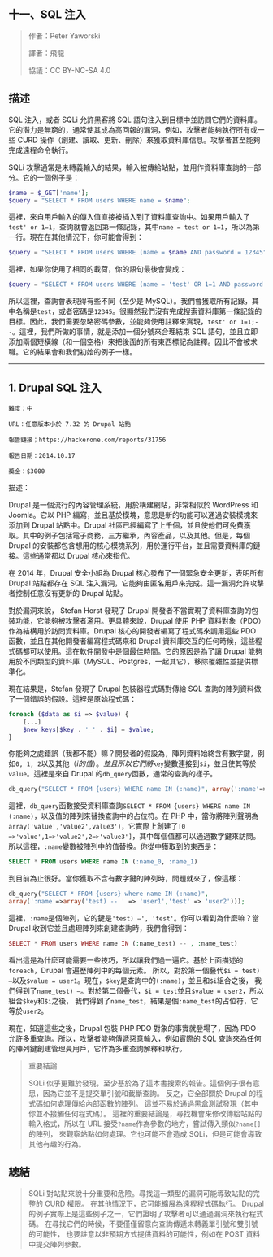 ## **十一、SQL 注入**

>作者：Peter Yaworski
>
>譯者：飛龍
>
>協議：CC BY-NC-SA 4.0

## **描述**
SQL 注入，或者 SQLi 允許黑客將 SQL 語句注入到目標中並訪問它們的資料庫。它的潛力是無窮的，通常使其成為高回報的漏洞，例如，攻擊者能夠執行所有或一些 CURD 操作（創建、讀取、更新、刪除）來獲取資料庫信息。攻擊者甚至能夠完成遠程命令執行。

SQLi 攻擊通常是未轉義輸入的結果，輸入被傳給站點，並用作資料庫查詢的一部分。它的一個例子是：

```PHP
$name = $_GET['name'];
$query = "SELECT * FROM users WHERE name = $name";
```
這裡，來自用戶輸入的傳入值直接被插入到了資料庫查詢中。如果用戶輸入了`test' or 1=1`，查詢就會返回第一條記錄，其中`name = test or 1=1`，所以為第一行。現在在其他情況下，你可能會得到：

```php
$query = "SELECT * FROM users WHERE (name = $name AND password = 12345");
```

這裡，如果你使用了相同的載荷，你的語句最後會變成：
```php
$query = "SELECT * FROM users WHERE (name = 'test' OR 1=1 AND password = 12345");
```
所以這裡，查詢會表現得有些不同（至少是 MySQL）。我們會獲取所有記錄，其中名稱是`test`，或者密碼是`12345`。很顯然我們沒有完成搜索資料庫第一條記錄的目標。因此，我們需要忽略密碼參數，並能夠使用註釋來實現，`test' or 1=1;--`。這裡，我們所做的事情，就是添加一個分號來合理結束 SQL 語句，並且立即添加兩個短橫線（和一個空格）來把後面的所有東西標記為註釋。因此不會被求職。它的結果會和我們初始的例子一樣。


---

## **1. Drupal SQL 注入**
```
難度：中

URL：任意版本小於 7.32 的 Drupal 站點

報告鏈接；https://hackerone.com/reports/31756

報告日期：2014.10.17

獎金：$3000
```
描述：

Drupal 是一個流行的內容管理系統，用於構建網站，非常相似於 WordPress 和 Joomla。它以 PHP 編寫，並且基於模塊，意思是新的功能可以通過安裝模塊來添加到 Drupal 站點中。Drupal 社區已經編寫了上千個，並且使他們可免費獲取。其中的例子包括電子商務，三方繼承，內容產品，以及其他。但是，每個 Drupal 的安裝都包含想用的核心模塊系列，用於運行平台，並且需要資料庫的鏈接。這些通常都以 Drupal 核心來指代。

在 2014 年，Drupal 安全小組為 Drupal 核心發布了一個緊急安全更新，表明所有 Drupal 站點都存在 SQL 注入漏洞，它能夠由匿名用戶來完成。這一漏洞允許攻擊者控制任意沒有更新的 Drupal 站點。

對於漏洞來說， Stefan Horst 發現了 Drupal 開發者不當實現了資料庫查詢的包裝功能，它能夠被攻擊者濫用。更具體來說，Drupal 使用 PHP 資料對象（PDO）作為結構用於訪問資料庫。Drupal 核心的開發者編寫了程式碼來調用這些 PDO 函數，並且在其他開發者編寫程式碼來和 Drupal 資料庫交互的任何時候，這些程式碼都可以使用。這在軟件開發中是個最佳時間。它的原因是為了讓 Drupal 能夠用於不同類型的資料庫（MySQL、Postgres，一起其它），移除覆雜性並提供標準化。


現在結果是，Stefan 發現了 Drupal 包裝器程式碼對傳給 SQL 查詢的陣列資料做了一個錯誤的假設。這裡是原始程式碼：

```php
foreach ($data as $i => $value) {
    [...]
    $new_keys[$key . '_' . $i] = $value;
}
```

你能夠之處錯誤（我都不能）嘛？開發者的假設為，陣列資料始終含有數字鍵，例如`0, 1, 2`以及其他（$i的值）。並且所以它們將$`key`變數連接到`$i`，並且使其等於`value`。這裡是來自 Drupal 的`db_query`函數，通常的查詢的樣子。

```php
db_query("SELECT * FROM {users} WHERE name IN (:name)", array(':name'=>array('user1','user2')));
```

這裡，`db_query`函數接受資料庫查詢`SELECT * FROM {users} WHERE name IN (:name)`，以及值的陣列來替換查詢中的占位符。在 PHP 中，當你將陣列聲明為`array('value','value2',value3')`，它實際上創建了`[0 =>'value',1=>'value2',2=>'value3']`，其中每個值都可以通過數字鍵來訪問。所以這裡，`:name`變數被陣列中的值替換。你從中獲取到的東西是：

```SQL
SELECT * FROM users WHERE name IN (:name_0, :name_1)
```
到目前為止很好。當你獲取不含有數字鍵的陣列時，問題就來了，像這樣：

```php
db_query("SELECT * FROM {users} where name IN (:name)",
array(':name'=>array('test) -- ' => 'user1','test' => 'user2')));
```

這裡，`:name`是個陣列，它的鍵是`'test) –', 'test'`。你可以看到為什麽嘛？當 Drupal 收到它並且處理陣列來創建查詢時，我們會得到：

```php
SELECT * FROM users WHERE name IN (:name_test) -- , :name_test)
```

看出這是為什麽可能需要一些技巧，所以讓我們過一遍它。基於上面描述的`foreach`，Drupal 會遍歷陣列中的每個元素。
所以，對於第一個叠代`$i = test) –`以及`$value = user1`。現在，`$key`是查詢中的`(:name)`，並且和`$i`組合之後，
我們得到了`name_test) –`。對於第二個叠代，`$i = test`並且`$value = user2`，所以組合`$key`和`$i`之後，
我們得到了`name_test`，結果是個`:name_test`的占位符，它等於`user2`。

現在，知道這些之後，Drupal 包裝 PHP PDO 對象的事實就登場了，因為 PDO 允許多重查詢。所以，攻擊者能夠傳遞惡意輸入，例如實際的 SQL 查詢來為任何的陣列鍵創建管理員用戶，它作為多重查詢解釋和執行。

>重要結論
>
>SQLi 似乎更難於發現，至少基於為了這本書搜索的報告。這個例子很有意思，因為它並不是提交單引號和截斷查詢。
>反之，它全部關於 Drupal 的程式碼如何處理傳給內部函數的陣列。
>這並不易於通過黑盒測試發現（其中你並不接觸任何程式碼）。
>這裡的重要結論是，尋找機會來修改傳給站點的輸入格式，所以在 URL 接受`?name`作為參數的地方，嘗試傳入類似`?name[]`的陣列，
>來觀察站點如何處理。它也可能不會造成 SQLi，但是可能會導致其他有趣的行為。


## **總結**

>SQLi 對站點來說十分重要和危險。尋找這一類型的漏洞可能導致站點的完整的 CURD 權限。
>在其他情況下，它可能擴展為遠程程式碼執行。
>Drupal 的例子實際上是這些例子之一，它們證明了攻擊者可以通過漏洞來執行程式碼。
>在尋找它們的時候，不要僅僅留意向查詢傳遞未轉義單引號和雙引號的可能性，
>也要註意以非預期方式提供資料的可能性，例如在 POST 資料中提交陣列參數。


